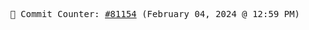 <p align="center">
    <samp>
        📮 Commit Counter: <a href="https://github.com/Javascript-void0/Javascript-void0/commits/main">#81154</a> (February 04, 2024 @ 12:59 PM)
    </samp>
</p>